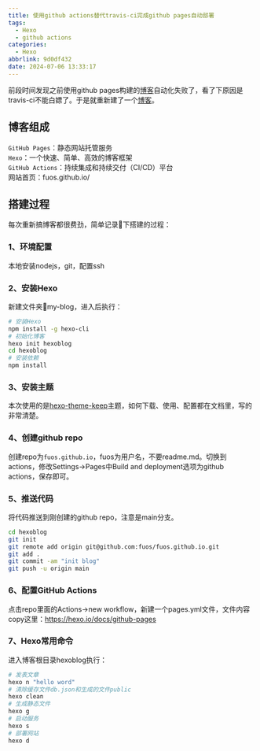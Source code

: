 ```yaml
---
title: 使用github actions替代travis-ci完成github pages自动部署
tags:
  - Hexo
  - github actions
categories:
  - Hexo
abbrlink: 9d0df432
date: 2024-07-06 13:33:17
---
```


前段时间发现之前使用github pages构建的[博客](https://fuos.github.io/my-blog/)自动化失败了，看了下原因是travis-ci不能白嫖了。于是就重新建了一个[博客](https://fuos.github.io/)。

## 博客组成  
`GitHub Pages`：静态网站托管服务  
`Hexo`：一个快速、简单、高效的博客框架  
`GitHub Actions`：持续集成和持续交付（CI/CD）平台  
网站首页：fuos.github.io/  
## 搭建过程
每次重新搞博客都很费劲，简单记录📝下搭建的过程：

### 1、环境配置
本地安装nodejs，git，配置ssh

### 2、安装Hexo
新建文件夹📂my-blog，进入后执行：
```bash
# 安装Hexo
npm install -g hexo-cli
# 初始化博客
hexo init hexoblog
cd hexoblog
# 安装依赖
npm install
```
### 3、安装主题
本次使用的是[hexo-theme-keep](https://github.com/XPoet/hexo-theme-keep)主题，如何下载、使用、配置都在文档里，写的非常清楚。

### 4、创建github repo
创建repo为`fuos.github.io`，fuos为用户名，不要readme.md。切换到actions，修改Settings->Pages中Build and deployment选项为github actions，保存即可。

### 5、推送代码
将代码推送到刚创建的github repo，注意是main分支。
```bash
cd hexoblog 
git init 
git remote add origin git@github.com:fuos/fuos.github.io.git  
git add . 
git commit -am "init blog" 
git push -u origin main  
```
### 6、配置GitHub Actions
点击repo里面的Actions->new workflow，新建一个pages.yml文件，文件内容copy这里：https://hexo.io/docs/github-pages

### 7、Hexo常用命令
进入博客根目录hexoblog执行：
```bash
# 发表文章
hexo n "hello word"
# 清除缓存文件db.json和生成的文件public
hexo clean
# 生成静态文件
hexo g
# 启动服务
hexo s
# 部署网站
hexo d
```